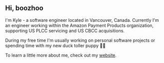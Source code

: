## Hi, boozhoo


I'm Kyle - a software engineer located in Vancouver, Canada. 
Currently I'm an engineer working within the Amazon Payment Products organization, supporting US PLCC servicing and US CBCC acquisitions. 

During my free time I'm usually working on personal software projects or spending time with my new duck toller puppy 🐕‍🦺

To learn a little more about me, check out my [website](https://kyleclarkson.ca). 
<!--
**kylepclarkson/kylepclarkson** is a ✨ _special_ ✨ repository because its `README.md` (this file) appears on your GitHub profile.

Here are some ideas to get you started:

- 🔭 I’m currently working on ...
- 🌱 I’m currently learning ...
- 👯 I’m looking to collaborate on ...
- 🤔 I’m looking for help with ...
- 💬 Ask me about ...
- 📫 How to reach me: ...
- 😄 Pronouns: ...
- ⚡ Fun fact: ...
-->

